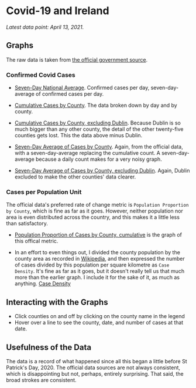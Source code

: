 # Covid-19 and Ireland

_Latest data point: April 13, 2021._

## Graphs

The raw data is taken from [the official government source](https://covid19ireland-geohive.hub.arcgis.com/datasets/d9be85b30d7748b5b7c09450b8aede63_0).

### Confirmed Covid Cases

* [Seven-Day National Average](/covid_ireland/plots/national_confirmedcovidcases.html). Confirmed cases per day, seven-day-average of confirmed cases per day.


* [Cumulative Cases by County](/covid_ireland/plots/confirmedcovidcases_cumulative.html). The data broken down by day and by county.

* [Cumulative Cases by County, excluding Dublin](/covid_ireland/plots/confirmedcovidcases_cumulative_excluding_dublin.html). Because Dublin is so much bigger than any other county, the detail of the other twenty-five counties gets lost. This the data above minus Dublin.

* [Seven-Day Average of Cases by County](/covid_ireland/plots/confirmedcovidcases_seven_day_average.html). Again, from the official data, with a seven-day-average replacing the cumulative count. A seven-day-average because a daily count makes for a very noisy graph.

* [Seven-Day Average of Cases by County, excluding Dublin](/covid_ireland/plots/confirmedcovidcases_seven_day_average_excluding_dublin.html). Again, Dublin excluded to make the other counties' data clearer.

### Cases per Population Unit

The official data's preferred rate of change metric is `Population Proportion by County`, which is fine as far as it goes. However, neither population nor area is even distributed across the country, and this makes it a little less than satisfactory.

* [Population Proportion of Cases by County, cumulative](/covid_ireland/plots/populationproportioncovidcases_cumulative.html) is the graph of this offical metric.

* In an effort to even things out, I divided the county population by the county area as recorded in [Wikipedia](https://en.wikipedia.org/wiki/List_of_Irish_counties_by_area), and then expressed the number of cases divided by this population per square kilometre as `Case Density`. It's fine as far as it goes, but it doesn't really tell us that much more than the earlier graph. I include it for the sake of it, as much as anything. [Case Density](/covid_ireland/plots/casedensity_cumulative.html)

## Interacting with the Graphs

* Click counties on and off by clicking on the county name in the legend
* Hover over a line to see the county, date, and number of cases at that date.

## Usefulness of the Data
The data is a record of what happened since all this began a little before St Patrick's Day, 2020. The official data sources are not always consistent, which is disappointing but not, perhaps, entirely surprising. That said, the broad strokes are consistent.

